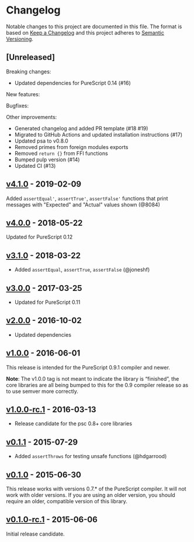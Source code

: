 # Changelog

Notable changes to this project are documented in this file. The format is based on [Keep a Changelog](https://keepachangelog.com/en/1.0.0/) and this project adheres to [Semantic Versioning](https://semver.org/spec/v2.0.0.html).

## [Unreleased]

Breaking changes:
- Updated dependencies for PureScript 0.14 (#16)

New features:

Bugfixes:

Other improvements:
- Generated changelog and added PR template (#18 #19)
- Migrated to GitHub Actions and updated installation instructions (#17)
- Updated psa to v0.8.0
- Removed primes from foreign modules exports
- Removed `return {}` from FFI functions
- Bumped pulp version (#14)
- Updated CI (#13)

## [v4.1.0](https://github.com/purescript/purescript-assert/releases/tag/v4.1.0) - 2019-02-09

Added `assertEqual'`, `assertTrue'`, `assertFalse'` functions that print messages with "Expected" and "Actual" values shown (@8084)

## [v4.0.0](https://github.com/purescript/purescript-assert/releases/tag/v4.0.0) - 2018-05-22

Updated for PureScript 0.12

## [v3.1.0](https://github.com/purescript/purescript-assert/releases/tag/v3.1.0) - 2018-03-22

- Added `assertEqual`, `assertTrue`, `assertFalse` (@joneshf)

## [v3.0.0](https://github.com/purescript/purescript-assert/releases/tag/v3.0.0) - 2017-03-25

- Updated for PureScript 0.11

## [v2.0.0](https://github.com/purescript/purescript-assert/releases/tag/v2.0.0) - 2016-10-02

- Updated dependencies

## [v1.0.0](https://github.com/purescript/purescript-assert/releases/tag/v1.0.0) - 2016-06-01

This release is intended for the PureScript 0.9.1 compiler and newer.

**Note**: The v1.0.0 tag is not meant to indicate the library is “finished”, the core libraries are all being bumped to this for the 0.9 compiler release so as to use semver more correctly.

## [v1.0.0-rc.1](https://github.com/purescript/purescript-assert/releases/tag/v1.0.0-rc.1) - 2016-03-13

- Release candidate for the psc 0.8+ core libraries

## [v0.1.1](https://github.com/purescript/purescript-assert/releases/tag/v0.1.1) - 2015-07-29

- Added `assertThrows` for testing unsafe functions (@hdgarrood)

## [v0.1.0](https://github.com/purescript/purescript-assert/releases/tag/v0.1.0) - 2015-06-30

This release works with versions 0.7.\* of the PureScript compiler. It will not work with older versions. If you are using an older version, you should require an older, compatible version of this library.

## [v0.1.0-rc.1](https://github.com/purescript/purescript-assert/releases/tag/v0.1.0-rc.1) - 2015-06-06

Initial release candidate.

